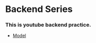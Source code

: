 # Backend Series

### This is youtube backend practice.
- [Model](https://app.eraser.io/workspace/YtPqZ1VogxGy1jzIDkzj)